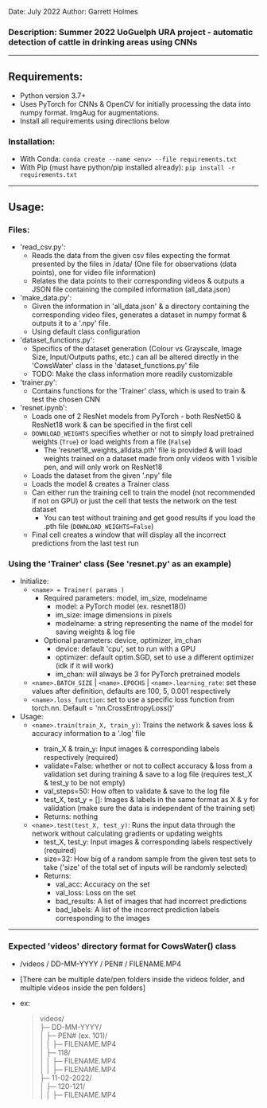 Date: July 2022
Author: Garrett Holmes
### Description: Summer 2022 UoGuelph URA project - automatic detection of cattle in drinking areas using CNNs
---
## Requirements:

- Python version 3.7+
- Uses PyTorch for CNNs & OpenCV for initially processing the data into numpy format. ImgAug for augmentations.
- Install all requirements using directions below

### Installation:
- With Conda: `conda create --name <env> --file requirements.txt`
- With Pip (must have python/pip installed already): `pip install -r requirements.txt`
---
## Usage:
### Files:
- 'read_csv.py':
    - Reads the data from the given csv files expecting the format presented by the files in /data/ (One file for observations (data points), one for video file information)
    - Relates the data points to their corresponding videos & outputs a JSON file containing the compiled information (all_data.json)
- 'make_data.py':
    - Given the information in 'all_data.json' & a directory containing the corresponding video files, generates a dataset in numpy format & outputs it to a '.npy' file.
    - Using default class configuration
- 'dataset_functions.py':
    - Specifics of the dataset generation (Colour vs Grayscale, Image Size, Input/Outputs paths, etc.) can all be altered directly in the 'CowsWater' class in  the 'dataset_functions.py' file
    - TODO: Make the class information more readily customizable
- 'trainer.py':
    - Contains functions for the 'Trainer' class, which is used to train & test the chosen CNN
- 'resnet.ipynb':
    - Loads one of 2 ResNet models from PyTorch - both ResNet50 & ResNet18 work & can be specified in the first cell
    - `DOWNLOAD_WEIGHTS` specifies whether or not to simply load pretrained weights (`True`) or load weights from a file (`False`)
        - The 'resnet18_weights_alldata.pth' file is provided & will load weights trained on a dataset made from only videos with 1 visible pen, and will only work on ResNet18
    - Loads the dataset from the given '.npy' file
    - Loads the model & creates a Trainer class
    - Can either run the training cell to train the model (not recommended if not on GPU) or just the cell that tests the network on the test dataset
        - You can test without training and get good results if you load the .pth file (`DOWNLOAD_WEIGHTS=False`)
    - Final cell creates a window that will display all the incorrect predictions from the last test run

### Using the 'Trainer' class (See 'resnet.py' as an example)
- Initialize:
    - `<name> = Trainer( params )`
        - Required parameters: model, im_size, modelname
            - model: a PyTorch model (ex. resnet18())
            - im_size: image dimensions in pixels
            - modelname: a string representing the name of the model for saving weights & log file
        - Optional parameters: device, optimizer, im_chan
            - device: default 'cpu', set to run with a GPU
            - optimizer: default optim.SGD, set to use a different optimizer (idk if it will work)
            - im_chan: will always be 3 for PyTorch pretrained models
    - `<name>.BATCH_SIZE` | `<name>.EPOCHS` | `<name>.learning_rate`: set these values after definition, defaults are 100, 5, 0.001 respectively
    - `<name>.loss_function`: set to use a specific loss function from torch.nn. Default = 'nn.CrossEntropyLoss()'
- Usage:
    - `<name>.train(train_X, train_y)`: Trains the network & saves loss & accuracy information to a '<modelname>.log' file
        - train_X & train_y: Input images & corresponding labels respectively (required)
        - validate=False: whether or not to collect accuracy & loss from a validation set during training & save to a log file (requires test_X & test_y to be not empty)
        - val_steps=50: How often to validate & save to the log file
        - test_X, test_y = []: Images & labels in the same format as X & y for validation (make sure the data is independent of the training set)
        - Returns: nothing
    - `<name>.test(test_X, test_y)`: Runs the input data through the network without calculating gradients or updating weights
        - test_X, test_y: Input images & corresponding labels respectively (required)
        - size=32: How big of a random sample from the given test sets to take ('size' of the total set of inputs will be randomly selected)
        - Returns: 
            - val_acc: Accuracy on the set
            - val_loss: Loss on the set
            - bad_results: A list of images that had incorrect predictions
            - bad_labels: A list of the incorrect prediction labels corresponding to the images
---
### Expected 'videos' directory format for CowsWater() class

- /videos / DD-MM-YYYY / PEN# / FILENAME.MP4

- [There can be multiple date/pen folders inside the videos folder, and multiple videos inside the pen folders]
- ex:
    >videos/\
    ├─ DD-MM-YYYY/\
    │  ├─ PEN# (ex. 101)/\
    │  │  ├─ FILENAME.MP4\
    │  ├─ 118/\
    │  │  ├─ FILENAME.MP4\
    │  │  ├─ FILENAME.MP4\
    ├─ 11-02-2022/\
    │  ├─ 120-121/\
    │  │  ├─ FILENAME.MP4
